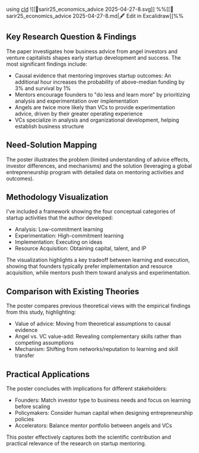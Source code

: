using [cld](https://claude.ai/chat/d143a958-bbf4-49c5-ae43-db8416635d2c)
![[📜sarir25_economics_advice 2025-04-27-8.svg]]
%%[[📜sarir25_economics_advice 2025-04-27-8.md|🖋 Edit in Excalidraw]]%%



## Key Research Question & Findings

The paper investigates how business advice from angel investors and venture capitalists shapes early startup development and success. The most significant findings include:

- Causal evidence that mentoring improves startup outcomes: An additional hour increases the probability of above-median funding by 3% and survival by 1%
- Mentors encourage founders to "do less and learn more" by prioritizing analysis and experimentation over implementation
- Angels are twice more likely than VCs to provide experimentation advice, driven by their greater operating experience
- VCs specialize in analysis and organizational development, helping establish business structure

## Need-Solution Mapping

The poster illustrates the problem (limited understanding of advice effects, investor differences, and mechanisms) and the solution (leveraging a global entrepreneurship program with detailed data on mentoring activities and outcomes).

## Methodology Visualization

I've included a framework showing the four conceptual categories of startup activities that the author developed:

- Analysis: Low-commitment learning
- Experimentation: High-commitment learning
- Implementation: Executing on ideas
- Resource Acquisition: Obtaining capital, talent, and IP

The visualization highlights a key tradeoff between learning and execution, showing that founders typically prefer implementation and resource acquisition, while mentors push them toward analysis and experimentation.

## Comparison with Existing Theories

The poster compares previous theoretical views with the empirical findings from this study, highlighting:

- Value of advice: Moving from theoretical assumptions to causal evidence
- Angel vs. VC value-add: Revealing complementary skills rather than competing assumptions
- Mechanism: Shifting from networks/reputation to learning and skill transfer

## Practical Applications

The poster concludes with implications for different stakeholders:

- Founders: Match investor type to business needs and focus on learning before scaling
- Policymakers: Consider human capital when designing entrepreneurship policies
- Accelerators: Balance mentor portfolio between angels and VCs

This poster effectively captures both the scientific contribution and practical relevance of the research on startup mentoring.